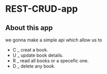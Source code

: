 # REST-CRUD-app

## About this app
we gonna make a simple api which allow us to
* C _ creat a book.
* U _ update book details.
* R _ read all books or a specefic one.
* D _ delete any book.
